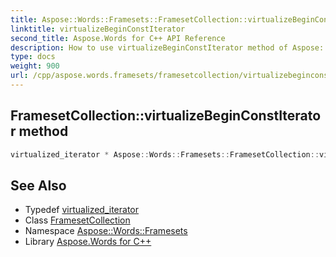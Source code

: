 ```yaml
---
title: Aspose::Words::Framesets::FramesetCollection::virtualizeBeginConstIterator method
linktitle: virtualizeBeginConstIterator
second_title: Aspose.Words for C++ API Reference
description: How to use virtualizeBeginConstIterator method of Aspose::Words::Framesets::FramesetCollection class in C++.
type: docs
weight: 900
url: /cpp/aspose.words.framesets/framesetcollection/virtualizebeginconstiterator/
---
```

## FramesetCollection::virtualizeBeginConstIterator method




```cpp
virtualized_iterator * Aspose::Words::Framesets::FramesetCollection::virtualizeBeginConstIterator() const override
```

## See Also

* Typedef [virtualized_iterator](../virtualized_iterator/)
* Class [FramesetCollection](../)
* Namespace [Aspose::Words::Framesets](../../)
* Library [Aspose.Words for C++](../../../)
